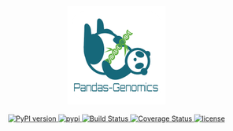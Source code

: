 <div align="center">
<img src="docs/_static/logo.png" alt="pandas_genomics logo"/>
</div>

<br/>

<div align="center">

<!-- Python version -->
<a href="https://pypi.python.org/pypi/pandas-genomics">
<img src="https://img.shields.io/badge/python-3.7+-blue.svg?style=for-the-badge" alt="PyPI version"/>
</a>
<!-- PyPi -->
<a href="https://pypi.org/project/pandas-genomics/">
<img src="https://img.shields.io/pypi/v/pandas-genomics.svg?style=for-the-badge" alt="pypi" />
</a>
<!-- Build status -->
<a href="https://travis-ci.org/HallLab/pandas-genomics?branch=master">
<img src="https://img.shields.io/travis/HallLab/pandas-genomics.svg?style=for-the-badge" alt="Build Status" />
</a>
<!-- Test coverage -->
<a href="https://coveralls.io/github/HallLab/pandas-genomics?branch=master">
<img src="https://img.shields.io/codecov/c/gh/HallLab/pandas-genomics.svg?style=for-the-badge" alt="Coverage Status"/>
</a>
<!-- License -->
<a href="https://opensource.org/licenses/MIT">
<img src="http://img.shields.io/:license-mit-ff69b4.svg?style=for-the-badge" alt="license"/>
</a>
</div>

<br/>
